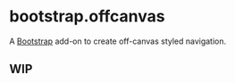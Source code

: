 # bootstrap.offcanvas

A [Bootstrap](http://getbootstrap.com) add-on to create off-canvas styled navigation.

## WIP